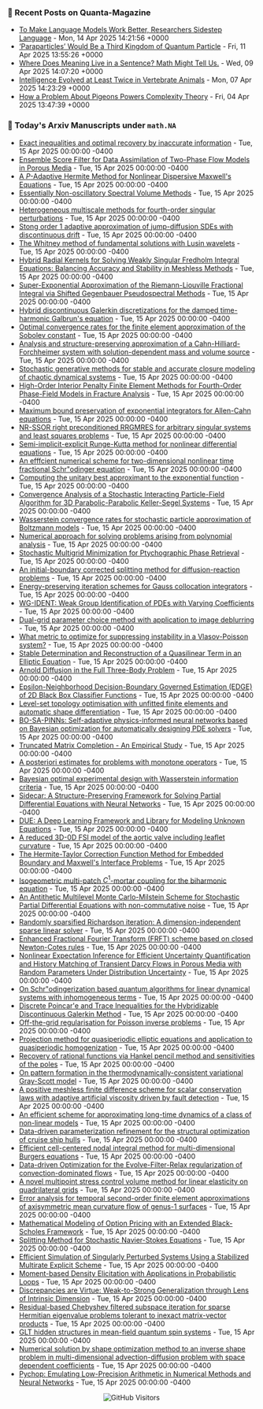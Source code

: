 ### 📝 Recent Posts on Quanta-Magazine
<!-- quanta starts -->
* <a href="https://www.quantamagazine.org/to-make-language-models-work-better-researchers-sidestep-language-20250414/">To Make Language Models Work Better, Researchers Sidestep Language</a> - Mon, 14 Apr 2025 14:21:56 +0000
* <a href="https://www.quantamagazine.org/paraparticles-would-be-a-third-kingdom-of-quantum-particle-20250411/">‘Paraparticles’ Would Be a Third Kingdom of Quantum Particle</a> - Fri, 11 Apr 2025 13:55:26 +0000
* <a href="https://www.quantamagazine.org/where-does-meaning-live-in-a-sentence-math-might-tell-us-20250409/">Where Does Meaning Live in a Sentence? Math Might Tell Us.</a> - Wed, 09 Apr 2025 14:07:20 +0000
* <a href="https://www.quantamagazine.org/intelligence-evolved-at-least-twice-in-vertebrate-animals-20250407/">Intelligence Evolved at Least Twice in Vertebrate Animals</a> - Mon, 07 Apr 2025 14:23:29 +0000
* <a href="https://www.quantamagazine.org/how-a-problem-about-pigeons-powers-complexity-theory-20250404/">How a Problem About Pigeons Powers Complexity Theory</a> - Fri, 04 Apr 2025 13:47:39 +0000
<!-- quanta ends -->


### 📝 Today's Arxiv Manuscripts under ``math.NA``
<!-- arxiv-math-na starts -->
* <a href="https://arxiv.org/abs/2504.09139">Exact inequalities and optimal recovery by inaccurate information</a> - Tue, 15 Apr 2025 00:00:00 -0400
* <a href="https://arxiv.org/abs/2504.09245">Ensemble Score Filter for Data Assimilation of Two-Phase Flow Models in Porous Media</a> - Tue, 15 Apr 2025 00:00:00 -0400
* <a href="https://arxiv.org/abs/2504.09269">A $P$-Adaptive Hermite Method for Nonlinear Dispersive Maxwell's Equations</a> - Tue, 15 Apr 2025 00:00:00 -0400
* <a href="https://arxiv.org/abs/2504.09336">Essentially Non-oscillatory Spectral Volume Methods</a> - Tue, 15 Apr 2025 00:00:00 -0400
* <a href="https://arxiv.org/abs/2504.09410">Heterogeneous multiscale methods for fourth-order singular perturbations</a> - Tue, 15 Apr 2025 00:00:00 -0400
* <a href="https://arxiv.org/abs/2504.09452">Stong order 1 adaptive approximation of jump-diffusion SDEs with discontinuous drift</a> - Tue, 15 Apr 2025 00:00:00 -0400
* <a href="https://arxiv.org/abs/2504.09458">The Whitney method of fundamental solutions with Lusin wavelets</a> - Tue, 15 Apr 2025 00:00:00 -0400
* <a href="https://arxiv.org/abs/2504.09492">Hybrid Radial Kernels for Solving Weakly Singular Fredholm Integral Equations: Balancing Accuracy and Stability in Meshless Methods</a> - Tue, 15 Apr 2025 00:00:00 -0400
* <a href="https://arxiv.org/abs/2504.09526">Super-Exponential Approximation of the Riemann-Liouville Fractional Integral via Shifted Gegenbauer Pseudospectral Methods</a> - Tue, 15 Apr 2025 00:00:00 -0400
* <a href="https://arxiv.org/abs/2504.09547">Hybrid discontinuous Galerkin discretizations for the damped time-harmonic Galbrun's equation</a> - Tue, 15 Apr 2025 00:00:00 -0400
* <a href="https://arxiv.org/abs/2504.09637">Optimal convergence rates for the finite element approximation of the Sobolev constant</a> - Tue, 15 Apr 2025 00:00:00 -0400
* <a href="https://arxiv.org/abs/2504.09739">Analysis and structure-preserving approximation of a Cahn-Hilliard-Forchheimer system with solution-dependent mass and volume source</a> - Tue, 15 Apr 2025 00:00:00 -0400
* <a href="https://arxiv.org/abs/2504.09750">Stochastic generative methods for stable and accurate closure modeling of chaotic dynamical systems</a> - Tue, 15 Apr 2025 00:00:00 -0400
* <a href="https://arxiv.org/abs/2504.09810">High-Order Interior Penalty Finite Element Methods for Fourth-Order Phase-Field Models in Fracture Analysis</a> - Tue, 15 Apr 2025 00:00:00 -0400
* <a href="https://arxiv.org/abs/2504.09874">Maximum bound preservation of exponential integrators for Allen-Cahn equations</a> - Tue, 15 Apr 2025 00:00:00 -0400
* <a href="https://arxiv.org/abs/2504.09891">NR-SSOR right preconditioned RRGMRES for arbitrary singular systems and least squares problems</a> - Tue, 15 Apr 2025 00:00:00 -0400
* <a href="https://arxiv.org/abs/2504.09969">Semi-implicit-explicit Runge-Kutta method for nonlinear differential equations</a> - Tue, 15 Apr 2025 00:00:00 -0400
* <a href="https://arxiv.org/abs/2504.10026">An efffcient numerical scheme for two-dimensional nonlinear time fractional Schr"odinger equation</a> - Tue, 15 Apr 2025 00:00:00 -0400
* <a href="https://arxiv.org/abs/2504.10062">Computing the unitary best approximant to the exponential function</a> - Tue, 15 Apr 2025 00:00:00 -0400
* <a href="https://arxiv.org/abs/2504.10089">Convergence Analysis of a Stochastic Interacting Particle-Field Algorithm for 3D Parabolic-Parabolic Keller-Segel Systems</a> - Tue, 15 Apr 2025 00:00:00 -0400
* <a href="https://arxiv.org/abs/2504.10091">Wasserstein convergence rates for stochastic particle approximation of Boltzmann models</a> - Tue, 15 Apr 2025 00:00:00 -0400
* <a href="https://arxiv.org/abs/2504.10103">Numerical approach for solving problems arising from polynomial analysis</a> - Tue, 15 Apr 2025 00:00:00 -0400
* <a href="https://arxiv.org/abs/2504.10118">Stochastic Multigrid Minimization for Ptychographic Phase Retrieval</a> - Tue, 15 Apr 2025 00:00:00 -0400
* <a href="https://arxiv.org/abs/2504.10125">An initial-boundary corrected splitting method for diffusion-reaction problems</a> - Tue, 15 Apr 2025 00:00:00 -0400
* <a href="https://arxiv.org/abs/2504.10211">Energy-preserving iteration schemes for Gauss collocation integrators</a> - Tue, 15 Apr 2025 00:00:00 -0400
* <a href="https://arxiv.org/abs/2504.10212">WG-IDENT: Weak Group Identification of PDEs with Varying Coefficients</a> - Tue, 15 Apr 2025 00:00:00 -0400
* <a href="https://arxiv.org/abs/2504.10259">Dual-grid parameter choice method with application to image deblurring</a> - Tue, 15 Apr 2025 00:00:00 -0400
* <a href="https://arxiv.org/abs/2504.10435">What metric to optimize for suppressing instability in a Vlasov-Poisson system?</a> - Tue, 15 Apr 2025 00:00:00 -0400
* <a href="https://arxiv.org/abs/2504.09167">Stable Determination and Reconstruction of a Quasilinear Term in an Elliptic Equation</a> - Tue, 15 Apr 2025 00:00:00 -0400
* <a href="https://arxiv.org/abs/2504.09273">Arnold Diffusion in the Full Three-Body Problem</a> - Tue, 15 Apr 2025 00:00:00 -0400
* <a href="https://arxiv.org/abs/2504.09733">Epsilon-Neighborhood Decision-Boundary Governed Estimation (EDGE) of 2D Black Box Classifier Functions</a> - Tue, 15 Apr 2025 00:00:00 -0400
* <a href="https://arxiv.org/abs/2504.09748">Level-set topology optimisation with unfitted finite elements and automatic shape differentiation</a> - Tue, 15 Apr 2025 00:00:00 -0400
* <a href="https://arxiv.org/abs/2504.09804">BO-SA-PINNs: Self-adaptive physics-informed neural networks based on Bayesian optimization for automatically designing PDE solvers</a> - Tue, 15 Apr 2025 00:00:00 -0400
* <a href="https://arxiv.org/abs/2504.09873">Truncated Matrix Completion - An Empirical Study</a> - Tue, 15 Apr 2025 00:00:00 -0400
* <a href="https://arxiv.org/abs/2504.09931">A posteriori estimates for problems with monotone operators</a> - Tue, 15 Apr 2025 00:00:00 -0400
* <a href="https://arxiv.org/abs/2504.10092">Bayesian optimal experimental design with Wasserstein information criteria</a> - Tue, 15 Apr 2025 00:00:00 -0400
* <a href="https://arxiv.org/abs/2504.10273">Sidecar: A Structure-Preserving Framework for Solving Partial Differential Equations with Neural Networks</a> - Tue, 15 Apr 2025 00:00:00 -0400
* <a href="https://arxiv.org/abs/2504.10373">DUE: A Deep Learning Framework and Library for Modeling Unknown Equations</a> - Tue, 15 Apr 2025 00:00:00 -0400
* <a href="https://arxiv.org/abs/2106.00571">A reduced 3D-0D FSI model of the aortic valve including leaflet curvature</a> - Tue, 15 Apr 2025 00:00:00 -0400
* <a href="https://arxiv.org/abs/2301.01752">The Hermite-Taylor Correction Function Method for Embedded Boundary and Maxwell's Interface Problems</a> - Tue, 15 Apr 2025 00:00:00 -0400
* <a href="https://arxiv.org/abs/2303.07255">Isogeometric multi-patch $C^1$-mortar coupling for the biharmonic equation</a> - Tue, 15 Apr 2025 00:00:00 -0400
* <a href="https://arxiv.org/abs/2307.14169">An Antithetic Multilevel Monte Carlo-Milstein Scheme for Stochastic Partial Differential Equations with non-commutative noise</a> - Tue, 15 Apr 2025 00:00:00 -0400
* <a href="https://arxiv.org/abs/2309.17270">Randomly sparsified Richardson iteration: A dimension-independent sparse linear solver</a> - Tue, 15 Apr 2025 00:00:00 -0400
* <a href="https://arxiv.org/abs/2311.16379">Enhanced Fractional Fourier Transform (FRFT) scheme based on closed Newton-Cotes rules</a> - Tue, 15 Apr 2025 00:00:00 -0400
* <a href="https://arxiv.org/abs/2312.06923">Nonlinear Expectation Inference for Efficient Uncertainty Quantification and History Matching of Transient Darcy Flows in Porous Media with Random Parameters Under Distribution Uncertainty</a> - Tue, 15 Apr 2025 00:00:00 -0400
* <a href="https://arxiv.org/abs/2402.14696">On Schr"odingerization based quantum algorithms for linear dynamical systems with inhomogeneous terms</a> - Tue, 15 Apr 2025 00:00:00 -0400
* <a href="https://arxiv.org/abs/2403.19004">Discrete Poincar'e and Trace Inequalities for the Hybridizable Discontinuous Galerkin Method</a> - Tue, 15 Apr 2025 00:00:00 -0400
* <a href="https://arxiv.org/abs/2404.00810">Off-the-grid regularisation for Poisson inverse problems</a> - Tue, 15 Apr 2025 00:00:00 -0400
* <a href="https://arxiv.org/abs/2404.06841">Projection method for quasiperiodic elliptic equations and application to quasiperiodic homogenization</a> - Tue, 15 Apr 2025 00:00:00 -0400
* <a href="https://arxiv.org/abs/2406.13192">Recovery of rational functions via Hankel pencil method and sensitivities of the poles</a> - Tue, 15 Apr 2025 00:00:00 -0400
* <a href="https://arxiv.org/abs/2409.04663">On pattern formation in the thermodynamically-consistent variational Gray-Scott model</a> - Tue, 15 Apr 2025 00:00:00 -0400
* <a href="https://arxiv.org/abs/2409.15544">A positive meshless finite difference scheme for scalar conservation laws with adaptive artificial viscosity driven by fault detection</a> - Tue, 15 Apr 2025 00:00:00 -0400
* <a href="https://arxiv.org/abs/2411.03689">An efficient scheme for approximating long-time dynamics of a class of non-linear models</a> - Tue, 15 Apr 2025 00:00:00 -0400
* <a href="https://arxiv.org/abs/2411.09525">Data-driven parameterization refinement for the structural optimization of cruise ship hulls</a> - Tue, 15 Apr 2025 00:00:00 -0400
* <a href="https://arxiv.org/abs/2412.19079">Efficient cell-centered nodal integral method for multi-dimensional Burgers equations</a> - Tue, 15 Apr 2025 00:00:00 -0400
* <a href="https://arxiv.org/abs/2501.03933">Data-driven Optimization for the Evolve-Filter-Relax regularization of convection-dominated flows</a> - Tue, 15 Apr 2025 00:00:00 -0400
* <a href="https://arxiv.org/abs/2503.01426">A novel multipoint stress control volume method for linear elasticity on quadrilateral grids</a> - Tue, 15 Apr 2025 00:00:00 -0400
* <a href="https://arxiv.org/abs/2503.18505">Error analysis for temporal second-order finite element approximations of axisymmetric mean curvature flow of genus-1 surfaces</a> - Tue, 15 Apr 2025 00:00:00 -0400
* <a href="https://arxiv.org/abs/2504.03175">Mathematical Modeling of Option Pricing with an Extended Black-Scholes Framework</a> - Tue, 15 Apr 2025 00:00:00 -0400
* <a href="https://arxiv.org/abs/2504.04360">Splitting Method for Stochastic Navier-Stokes Equations</a> - Tue, 15 Apr 2025 00:00:00 -0400
* <a href="https://arxiv.org/abs/2504.06371">Efficient Simulation of Singularly Perturbed Systems Using a Stabilized Multirate Explicit Scheme</a> - Tue, 15 Apr 2025 00:00:00 -0400
* <a href="https://arxiv.org/abs/2304.09094">Moment-based Density Elicitation with Applications in Probabilistic Loops</a> - Tue, 15 Apr 2025 00:00:00 -0400
* <a href="https://arxiv.org/abs/2502.05075">Discrepancies are Virtue: Weak-to-Strong Generalization through Lens of Intrinsic Dimension</a> - Tue, 15 Apr 2025 00:00:00 -0400
* <a href="https://arxiv.org/abs/2503.22652">Residual-based Chebyshev filtered subspace iteration for sparse Hermitian eigenvalue problems tolerant to inexact matrix-vector products</a> - Tue, 15 Apr 2025 00:00:00 -0400
* <a href="https://arxiv.org/abs/2504.06951">GLT hidden structures in mean-field quantum spin systems</a> - Tue, 15 Apr 2025 00:00:00 -0400
* <a href="https://arxiv.org/abs/2504.07796">Numerical solution by shape optimization method to an inverse shape problem in multi-dimensional advection-diffusion problem with space dependent coefficients</a> - Tue, 15 Apr 2025 00:00:00 -0400
* <a href="https://arxiv.org/abs/2504.07835">Pychop: Emulating Low-Precision Arithmetic in Numerical Methods and Neural Networks</a> - Tue, 15 Apr 2025 00:00:00 -0400
<!-- arxiv-math-na ends -->

<div align="center">
  
![GitHub Visitors](https://api.visitorbadge.io/api/visitors?path=https%3A%2F%2Fgithub.com%2Flowrank&label=profile%20views&labelColor=%231e1e2e&countColor=%23cba6f7)



</div>
